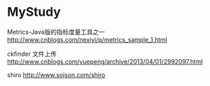 # MyStudy 
Metrics-Java版的指标度量工具之一 
http://www.cnblogs.com/nexiyi/p/metrics_sample_1.html

ckfinder 文件上传
http://www.cnblogs.com/yuepeng/archive/2013/04/01/2992097.html

shiro 
http://www.sojson.com/shiro
